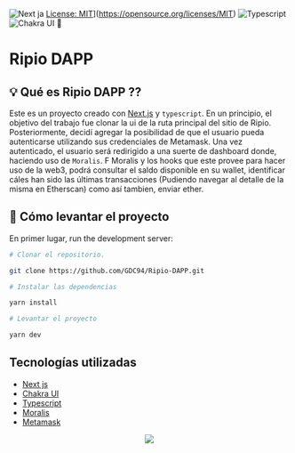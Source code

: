 

![Next ja]()
[License: MIT]()](https://opensource.org/licenses/MIT)
![Typescript](https://www.typescriptlang.org)
![Chakra UI 🎨](https://chakra-ui.com)

# Ripio DAPP

## 💡 Qué es Ripio DAPP ⁇

Este es un proyecto creado con [Next.js](https://nextjs.org/) y  `typescript`. En un principio, el objetivo del trabajo fue clonar la ui de la ruta principal del sitio de Ripio. Posteriormente, decidí agregar la posibilidad de que el usuario pueda autenticarse utilizando sus credenciales de Metamask. Una vez autenticado, el usuario será redirigido a una suerte de dashboard donde, haciendo uso de `Moralis`. F Moralis y los hooks que este provee para hacer uso de la web3, podrá consultar el saldo disponible en su wallet, identificar cáles han sido las últimas transacciones (Pudiendo navegar al detalle de la misma en Etherscan) como así tambien, enviar ether.

## 🕺 Cómo levantar el proyecto

En primer lugar, run the development server:

```bash
# Clonar el repositorio.

git clone https://github.com/GDC94/Ripio-DAPP.git

# Instalar las dependencias

yarn install

# Levantar el proyecto

yarn dev

```

## Tecnologías utilizadas

* [Next js](https://nextjs.org)
* [Chakra UI](https://chakra-ui.com)
* [Typescript](https://www.typescriptlang.org)
* [Moralis](https://moralis.io)
* [Metamask](https://metamask.io)



<div align="center">
<a href="https://pankod.github.io/superplate/">
  <img src="/assets/vista.png"  align="center" />
</a>
</div>
<br/>

<br/>